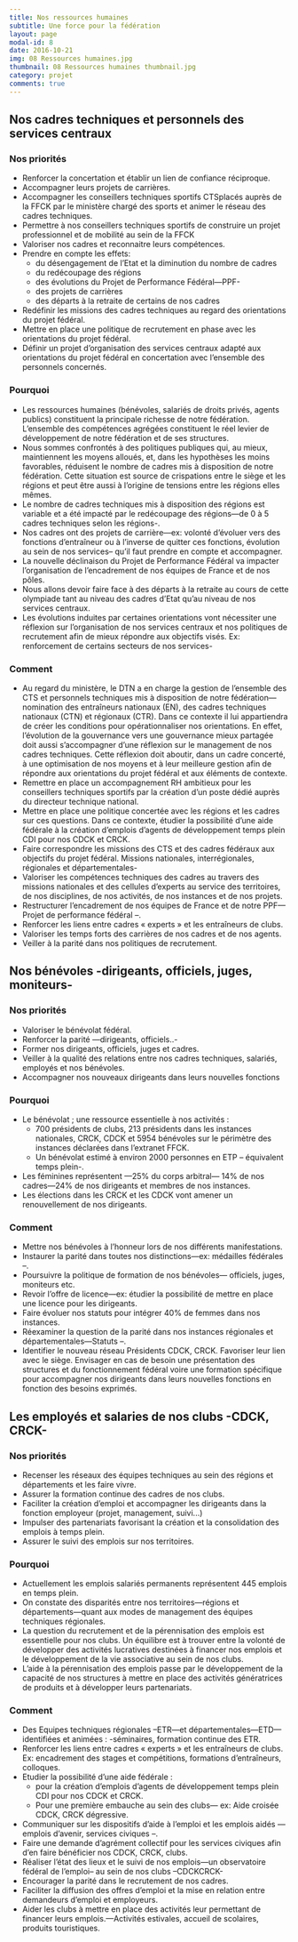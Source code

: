 ```yaml
---
title: Nos ressources humaines
subtitle: Une force pour la fédération
layout: page
modal-id: 8
date: 2016-10-21
img: 08 Ressources humaines.jpg
thumbnail: 08 Ressources humaines thumbnail.jpg
category: projet
comments: true
---
```


## Nos cadres techniques et personnels des services centraux

### Nos priorités

  - Renforcer la concertation et établir un lien de confiance réciproque.
  - Accompagner leurs projets de carrières.
  - Accompagner les conseillers techniques sportifs CTSplacés auprès de la FFCK par le ministère chargé des sports et animer le réseau des cadres techniques.
  - Permettre à nos conseillers techniques sportifs de construire un projet professionnel et de mobilité au sein de la FFCK
  - Valoriser nos cadres et reconnaitre leurs compétences.
  - Prendre en compte les effets:
    - du désengagement de l’Etat et la diminution du nombre
de cadres
    - du redécoupage des régions
    - des évolutions du Projet de Performance Fédéral—PPF-
    - des projets de carrières
    - des départs à la retraite de certains de nos cadres
  - Redéfinir les missions des cadres techniques au regard des orientations du projet fédéral.
  - Mettre en place une politique de recrutement en phase avec les orientations du projet fédéral.
  - Définir un projet d’organisation des services centraux adapté aux orientations du projet fédéral en concertation avec l’ensemble des personnels concernés.

### Pourquoi

  - Les ressources humaines (bénévoles, salariés de droits privés, agents publics) constituent la principale richesse de notre fédération. L’ensemble des compétences agrégées constituent le réel levier de développement de notre fédération et de ses structures.
  - Nous sommes confrontés à des politiques publiques qui, au mieux, maintiennent les moyens alloués, et, dans les hypothèses les moins favorables, réduisent le nombre de cadres mis à disposition de notre fédération. Cette situation est source de crispations entre le siège et les régions et peut être aussi à l’origine de tensions entre les régions elles mêmes.
  - Le nombre de cadres techniques mis à disposition des régions est variable et a été impacté par le redécoupage des régions—de 0 à 5 cadres techniques selon les régions-.
  - Nos cadres ont des projets de carrière—ex: volonté d’évoluer vers des fonctions d’entraîneur ou à l’inverse de quitter ces fonctions, évolution au sein de nos services– qu’il faut prendre en compte et accompagner.
  - La nouvelle déclinaison du Projet de Performance Fédéral va impacter l’organisation de l’encadrement de nos équipes de France et de nos pôles.
  - Nous allons devoir faire face à des départs à la retraite au cours de cette olympiade tant au niveau des cadres d’Etat qu’au niveau de nos services centraux.
  - Les évolutions induites par certaines orientations vont nécessiter une réflexion sur l’organisation de nos services centraux et nos politiques de recrutement afin de mieux répondre aux objectifs visés. Ex: renforcement de certains secteurs de nos services-

### Comment

  - Au regard du ministère, le DTN a en charge la gestion de l’ensemble des CTS et personnels techniques mis à disposition de notre fédération— nomination des entraîneurs nationaux (EN), des cadres techniques nationaux (CTN) et régionaux (CTR). Dans ce contexte il lui appartiendra de créer les conditions pour opérationnaliser nos orientations. En effet, l’évolution de la gouvernance vers une gouvernance mieux partagée doit aussi s’accompagner d’une réflexion sur le management de nos cadres techniques. Cette réflexion doit aboutir, dans un cadre concerté, à une optimisation de nos moyens et à leur meilleure gestion afin de répondre aux orientations du projet fédéral et aux éléments de contexte.
  - Remettre en place un accompagnement RH ambitieux pour les conseillers techniques sportifs par la création d’un poste dédié auprès du directeur technique national.
  - Mettre en place une politique concertée avec les régions et les cadres sur ces questions. Dans ce contexte, étudier la possibilité d’une aide fédérale à la création d’emplois d’agents de développement temps plein CDI pour nos CDCK et CRCK.
  - Faire correspondre les missions des CTS et des cadres fédéraux aux objectifs du projet fédéral. Missions nationales, interrégionales, régionales et départementales-
  - Valoriser les compétences techniques des cadres au travers des missions nationales et des cellules d’experts au service des territoires, de nos disciplines, de nos activités, de nos instances et de nos projets.
  - Restructurer l’encadrement de nos équipes de France et de notre PPF—Projet de performance fédéral –.
  - Renforcer les liens entre cadres « experts » et les entraîneurs de clubs.
  - Valoriser les temps forts des carrières de nos cadres et de nos agents.
  - Veiller à la parité dans nos politiques de recrutement.



## Nos bénévoles -dirigeants, officiels, juges, moniteurs-

### Nos priorités

  - Valoriser le bénévolat fédéral.
  - Renforcer la parité —dirigeants, officiels..-
  - Former nos dirigeants, officiels, juges et cadres.
  - Veiller à la qualité des relations entre nos cadres techniques, salariés, employés et nos bénévoles.
  - Accompagner nos nouveaux dirigeants dans leurs nouvelles fonctions

### Pourquoi

  - Le bénévolat ; une ressource essentielle à nos activités :
    - 700 présidents de clubs, 213 présidents dans les instances nationales, CRCK, CDCK et 5954 bénévoles sur le périmètre des instances déclarées dans l’extranet FFCK.
    - Un bénévolat estimé à environ 2000 personnes en ETP – équivalent temps plein-.
  - Les féminines représentent —25% du corps arbitral— 14% de nos cadres—24% de nos dirigeants et membres de nos instances.
  - Les élections dans les CRCK et les CDCK vont amener un renouvellement de nos dirigeants.

### Comment

  - Mettre nos bénévoles à l’honneur lors de nos différents manifestations.
  - Instaurer la parité dans toutes nos distinctions—ex: médailles fédérales –.
  - Poursuivre la politique de formation de nos bénévoles— officiels, juges, moniteurs etc.
  - Revoir l’offre de licence—ex: étudier la possibilité de mettre en place une licence pour les dirigeants.
  - Faire évoluer nos statuts pour intégrer 40% de femmes dans nos instances.
  - Réexaminer la question de la parité dans nos instances régionales et départementales—Statuts –.
  - Identifier le nouveau réseau Présidents CDCK, CRCK. Favoriser leur lien avec le siège. Envisager en cas de besoin une présentation des structures et du fonctionnement fédéral voire une formation spécifique pour accompagner nos dirigeants dans leurs nouvelles fonctions en fonction des besoins exprimés.

## Les employés et salaries de nos clubs -CDCK, CRCK-

### Nos priorités

  - Recenser les réseaux des équipes techniques au sein des régions et départements et les faire vivre.
  - Assurer la formation continue des cadres de nos clubs.
  - Faciliter la création d’emploi et accompagner les dirigeants dans la fonction employeur (projet, management, suivi...)
  - Impulser des partenariats favorisant la création et la consolidation des emplois à temps plein.
  - Assurer le suivi des emplois sur nos territoires.

### Pourquoi

  - Actuellement les emplois salariés permanents représentent 445 emplois en temps plein.
  - On constate des disparités entre nos territoires—régions et départements—quant aux modes de management des équipes techniques régionales.
  - La question du recrutement et de la pérennisation des emplois est essentielle pour nos clubs. Un équilibre est à trouver entre la volonté de développer des activités lucratives destinées à financer nos emplois et le développement de la vie associative au sein de nos clubs.
  - L’aide à la pérennisation des emplois passe par le développement de la capacité de nos structures à mettre en place des activités génératrices de produits et à développer leurs partenariats.

### Comment

  - Des Equipes techniques régionales –ETR—et départementales—ETD—identifiées et animées : -séminaires, formation continue des ETR.
  - Renforcer les liens entre cadres « experts » et les entraîneurs de clubs. Ex: encadrement des stages et compétitions, formations d’entraîneurs, colloques.
  - Etudier la possibilité d’une aide fédérale :
    - pour la création d’emplois d’agents de développement temps plein CDI pour nos CDCK et CRCK.
    - Pour une première embauche au sein des clubs— ex: Aide croisée CDCK, CRCK dégressive.
  - Communiquer sur les dispositifs d’aide à l’emploi et les emplois aidés —emplois d’avenir, services civiques –.
  - Faire une demande d’agrément collectif pour les services civiques afin d’en faire bénéficier nos CDCK, CRCK, clubs.
  - Réaliser l’état des lieux et le suivi de nos emplois—un observatoire fédéral de l’emploi– au sein de nos clubs –CDCKCRCK-
  - Encourager la parité dans le recrutement de nos cadres.
  - Faciliter la diffusion des offres d’emploi et la mise en relation entre demandeurs d’emploi et employeurs.
  - Aider les clubs à mettre en place des activités leur permettant de financer leurs emplois.—Activités estivales, accueil de scolaires, produits touristiques.

